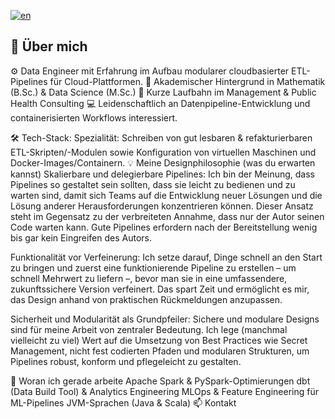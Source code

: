 [![en](https://img.shields.io/badge/lang-en-red.svg)](https://github.com/Shegzimus/shegzimus/blob/main/README.md)

## 🌟 Über mich
⚙️ Data Engineer mit Erfahrung im Aufbau modularer cloudbasierter ETL-Pipelines für Cloud-Plattformen.
🔢 Akademischer Hintergrund in Mathematik (B.Sc.) & Data Science (M.Sc.)
💼 Kurze Laufbahn im Management & Public Health Consulting
💻 Leidenschaftlich an Datenpipeline-Entwicklung und containerisierten Workflows interessiert.

🛠️ Tech-Stack:
Spezialität: Schreiben von gut lesbaren & refakturierbaren ETL-Skripten/-Modulen sowie Konfiguration von virtuellen Maschinen und Docker-Images/Containern.
💡 Meine Designphilosophie (was du erwarten kannst)
Skalierbare und delegierbare Pipelines: Ich bin der Meinung, dass Pipelines so gestaltet sein sollten, dass sie leicht zu bedienen und zu warten sind, damit sich Teams auf die Entwicklung neuer Lösungen und die Lösung anderer Herausforderungen konzentrieren können. Dieser Ansatz steht im Gegensatz zu der verbreiteten Annahme, dass nur der Autor seinen Code warten kann. Gute Pipelines erfordern nach der Bereitstellung wenig bis gar kein Eingreifen des Autors.

Funktionalität vor Verfeinerung: Ich setze darauf, Dinge schnell an den Start zu bringen und zuerst eine funktionierende Pipeline zu erstellen – um schnell Mehrwert zu liefern –, bevor man sie in eine umfassendere, zukunftssichere Version verfeinert. Das spart Zeit und ermöglicht es mir, das Design anhand von praktischen Rückmeldungen anzupassen.

Sicherheit und Modularität als Grundpfeiler: Sichere und modulare Designs sind für meine Arbeit von zentraler Bedeutung. Ich lege (manchmal vielleicht zu viel) Wert auf die Umsetzung von Best Practices wie Secret Management, nicht fest codierten Pfaden und modularen Strukturen, um Pipelines robust, konform und pflegeleicht zu gestalten.

🔭 Woran ich gerade arbeite
Apache Spark & PySpark-Optimierungen
dbt (Data Build Tool) & Analytics Engineering
MLOps & Feature Engineering für ML-Pipelines
JVM-Sprachen (Java & Scala)
📫 Kontakt
